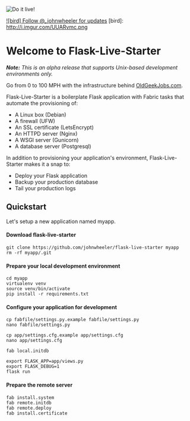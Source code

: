 ![Do it live!](http://i.imgur.com/MgdS9jJ.jpg)

[![bird] Follow @_johnwheeler for updates](https://twitter.com/_johnwheeler)
[bird]: http://i.imgur.com/UUARvmc.png

# Welcome to Flask-Live-Starter

***Note:*** *This is an alpha release that supports Unix-based development environments only.*

Go from 0 to 100 MPH with the infrastructure behind [OldGeekJobs.com](https://oldgeekjobs.com).

Flask-Live-Starter is a boilerplate Flask application with Fabric tasks that automate the provisioning of:

* A Linux box (Debian)
* A firewall (UFW)
* An SSL certificate (LetsEncrypt)
* An HTTPD server (Nginx)
* A WSGI server (Gunicorn)
* A database server (Postgresql)

In addition to provisioning your application's environment, Flask-Live-Starter makes it a snap to:

* Deploy your Flask application
* Backup your production database
* Tail your production logs

## Quickstart

Let's setup a new application named myapp.

#### Download flask-live-starter

```
git clone https://github.com/johnwheeler/flask-live-starter myapp
rm -rf myapp/.git
```

#### Prepare your local development environment

```
cd myapp
virtualenv venv
source venv/bin/activate
pip install -r requirements.txt
```

#### Configure your application for development

```
cp fabfile/settings.py.example fabfile/settings.py
nano fabfile/settings.py

cp app/settings.cfg.example app/settings.cfg
nano app/settings.cfg

fab local.initdb

export FLASK_APP=app/views.py
export FLASK_DEBUG=1
flask run
```

#### Prepare the remote server

```
fab install.system
fab remote.initdb
fab remote.deploy
fab install.certificate
```

